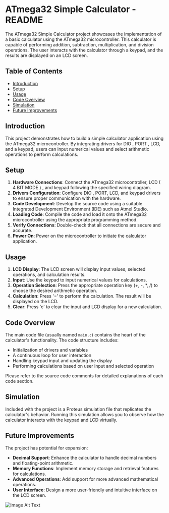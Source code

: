 # ATmega32 Simple Calculator - README

The ATmega32 Simple Calculator project showcases the implementation of a basic calculator using the ATmega32 microcontroller. This calculator is capable of performing addition, subtraction, multiplication, and division operations. The user interacts with the calculator through a keypad, and the results are displayed on an LCD screen.

## Table of Contents

- [Introduction](#introduction)
- [Setup](#setup)
- [Usage](#usage)
- [Code Overview](#code-overview)
- [Simulation](#simulation)
- [Future Improvements](#future-improvements)

## Introduction

This project demonstrates how to build a simple calculator application using the ATmega32 microcontroller. By integrating drivers for DIO , PORT , LCD, and a keypad, users can input numerical values and select arithmetic operations to perform calculations.

## Setup

1. **Hardware Connections**: Connect the ATmega32 microcontroller, LCD ( 4 BIT MODE ) , and keypad following the specified wiring diagram.
2. **Drivers Configuration**: Configure DIO , PORT, LCD, and keypad drivers to ensure proper communication with the hardware.
3. **Code Development**: Develop the source code using a suitable Integrated Development Environment (IDE) such as Atmel Studio.
4. **Loading Code**: Compile the code and load it onto the ATmega32 microcontroller using the appropriate programming method.
5. **Verify Connections**: Double-check that all connections are secure and accurate.
6. **Power On**: Power on the microcontroller to initiate the calculator application.

## Usage

1. **LCD Display**: The LCD screen will display input values, selected operations, and calculation results.
2. **Input**: Use the keypad to input numerical values for calculations.
3. **Operation Selection**: Press the appropriate operation key (+, -, *, /) to choose the desired arithmetic operation.
4. **Calculation**: Press '=' to perform the calculation. The result will be displayed on the LCD.
5. **Clear**: Press 'c' to clear the input and LCD display for a new calculation.

## Code Overview

The main code file (usually named `main.c`) contains the heart of the calculator's functionality. The code structure includes:

- Initialization of drivers and variables
- A continuous loop for user interaction
- Handling keypad input and updating the display
- Performing calculations based on user input and selected operation

Please refer to the source code comments for detailed explanations of each code section.

## Simulation

Included with the project is a Proteus simulation file that replicates the calculator's behavior. Running this simulation allows you to observe how the calculator interacts with the keypad and LCD virtually.

## Future Improvements

The project has potential for expansion:

- **Decimal Support**: Enhance the calculator to handle decimal numbers and floating-point arithmetic.
- **Memory Functions**: Implement memory storage and retrieval features for calculations.
- **Advanced Operations**: Add support for more advanced mathematical operations.
- **User Interface**: Design a more user-friendly and intuitive interface on the LCD screen.

![Image Alt Text]([direct_image_url_here](https://ibb.co/NKjMd7M)https://ibb.co/NKjMd7M)

